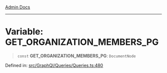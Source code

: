 [Admin Docs](/)

***

# Variable: GET\_ORGANIZATION\_MEMBERS\_PG

> `const` **GET\_ORGANIZATION\_MEMBERS\_PG**: `DocumentNode`

Defined in: [src/GraphQl/Queries/Queries.ts:480](https://github.com/PalisadoesFoundation/talawa-admin/blob/main/src/GraphQl/Queries/Queries.ts#L480)
